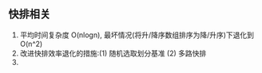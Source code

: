 快排相关
-------
01. 平均时间复杂度 O(nlogn), 最坏情况(将升/降序数组排序为降/升序)下退化到O(n^2)
02. 改进快排效率退化的措施:(1) 随机选取划分基准 (2) 多路快排
03. 